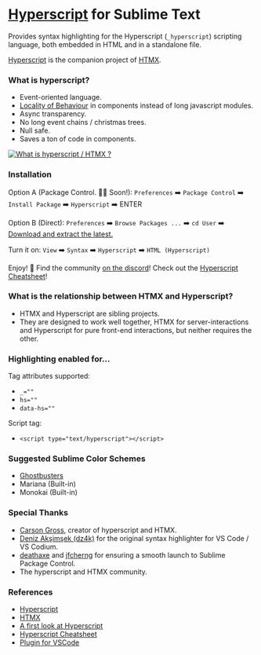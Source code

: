 # [Hyperscript](https://hyperscript.org) for Sublime Text

Provides syntax highlighting for the Hyperscript (`_hyperscript`) scripting language, both embedded in HTML and in a standalone file.

[Hyperscript](https://hyperscript.org) is the companion project of [HTMX](https://htmx.org).

### What is hyperscript?

* Event-oriented language.
* [Locality of Behaviour](https://htmx.org/essays/locality-of-behaviour) in components instead of long javascript modules.
* Async transparency.
* No long event chains / christmas trees.
* Null safe.
* Saves a ton of code in components.

[![What is hyperscript / HTMX ?](http://img.youtube.com/vi/u2rjnLJ1M98/0.jpg)](http://www.youtube.com/watch?v=u2rjnLJ1M98 "What is hyperscript / HTMX ?")

### Installation

Option A (Package Control. 🙏🏻 Soon!): `Preferences` ➡️ `Package Control` ➡️ `Install Package` ➡️ `Hyperscript` ➡️ ENTER

Option B (Direct): `Preferences` ➡️ `Browse Packages ...` ➡️ `cd User` ➡️ [Download and extract the latest.](https://github.com/gnat/hyperscript-sublime/archive/refs/heads/main.zip)

Turn it on: `View` ➡️ `Syntax` ➡️ `Hyperscript` ➡️ `HTML (Hyperscript)`

Enjoy! 🙂 Find the community [on the discord](https://htmx.org/discord)! Check out the [Hyperscript Cheatsheet](https://thisweek.htmx.org/assets/2021-12-19/hyperscript-cheatsheet.pdf)!

### What is the relationship between HTMX and Hyperscript?

* HTMX and Hyperscript are sibling projects.
* They are designed to work well together, HTMX for server-interactions and Hyperscript for pure front-end interactions, but neither requires the other.

### Highlighting enabled for...

Tag attributes supported:

* `_=""`
* `hs=""`
* `data-hs=""`

Script tag:

* `<script type="text/hyperscript"></script>`

### Suggested Sublime Color Schemes

* [Ghostbusters](https://github.com/gnat/sublime-ghostbusters)
* Mariana (Built-in)
* Monokai (Built-in)

### Special Thanks

* [Carson Gross](https://github.com/bigskysoftware), creator of hyperscript and HTMX.
* [Deniz Akşimşek (dz4k)](https://github.com/dz4k) for the original syntax highlighter for VS Code / VS Codium.
* [deathaxe](https://github.com/deathaxe) and [jfcherng](https://github.com/jfcherng) for ensuring a smooth launch to Sublime Package Control.
* The hyperscript and HTMX community.

### References

* [Hyperscript](https://hyperscript.org/)
* [HTMX](https://htmx.org)
* [A first look at Hyperscript](https://putyourlightson.com/articles/a-first-look-at-hyperscript)
* [Hyperscript Cheatsheet](https://thisweek.htmx.org/assets/2021-12-19/hyperscript-cheatsheet.pdf)
* [Plugin for VSCode](https://marketplace.visualstudio.com/items?itemName=dz4k.vscode-hyperscript-org)

